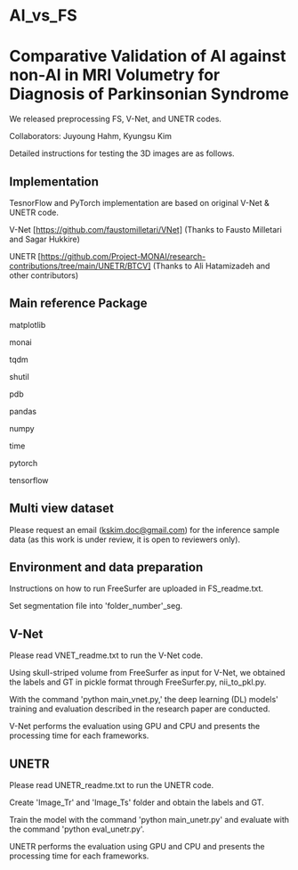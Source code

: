 # AI_vs_FS
# Comparative Validation of AI against non-AI in MRI Volumetry for Diagnosis of Parkinsonian Syndrome

We released preprocessing FS, V-Net, and UNETR codes.

Collaborators: Juyoung Hahm, Kyungsu Kim

Detailed instructions for testing the 3D images are as follows.

## Implementation
TesnorFlow and PyTorch implementation are based on original V-Net & UNETR code.

V-Net [https://github.com/faustomilletari/VNet] (Thanks to Fausto Milletari and Sagar Hukkire)

UNETR [https://github.com/Project-MONAI/research-contributions/tree/main/UNETR/BTCV] (Thanks to Ali Hatamizadeh and other contributors)

## Main reference Package

matplotlib

monai

tqdm

shutil

pdb

pandas

numpy

time

pytorch

tensorflow

## Multi view dataset
Please request an email (kskim.doc@gmail.com) for the inference sample data (as this work is under review, it is open to reviewers only).

## Environment and data preparation
Instructions on how to run FreeSurfer are uploaded in FS_readme.txt.

Set segmentation file into 'folder_number'_seg.

## V-Net
Please read VNET_readme.txt to run the V-Net code.

Using skull-striped volume from FreeSurfer as input for V-Net, we obtained the labels and GT in pickle format through FreeSurfer.py, nii_to_pkl.py.

With the command 'python main_vnet.py,' the deep learning (DL) models' training and evaluation described in the research paper are conducted.

V-Net performs the evaluation using GPU and CPU and presents the processing time for each frameworks.


## UNETR
Please read UNETR_readme.txt to run the UNETR code.

Create 'Image_Tr' and 'Image_Ts' folder and obtain the labels and GT.

Train the model with the command 'python main_unetr.py' and evaluate with the command 'python eval_unetr.py'.

UNETR performs the evaluation using GPU and CPU and presents the processing time for each frameworks.


